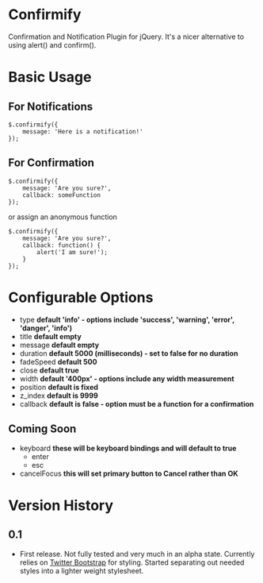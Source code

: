 # Confirmify #

Confirmation and Notification Plugin for jQuery. It's a nicer alternative to using alert() and confirm().

# Basic Usage #

## For Notifications ##

	$.confirmify({
		message: 'Here is a notification!'	
	});

## For Confirmation ##

	$.confirmify({
		message: 'Are you sure?',
		callback: someFunction
	});

or assign an anonymous function

	$.confirmify({
		message: 'Are you sure?',
		callback: function() { 
			alert('I am sure!'); 
		}
	});

# Configurable Options #

* type **default 'info' - options include 'success', 'warning', 'error', 'danger', 'info')**
* title **default empty**
* message **default empty**
* duration **default 5000 (milliseconds) - set to false for no duration**
* fadeSpeed **default 500**
* close **default true**
* width **default '400px' - options include any width measurement**
* position **default is fixed**
* z_index **default is 9999**
* callback **default is false - option must be a function for a confirmation**

## Coming Soon ##

* keyboard **these will be keyboard bindings and will default to true**
  * enter
  * esc
* cancelFocus **this will set primary button to Cancel rather than OK**

# Version History #

## 0.1 ##
   
* First release. Not fully tested and very much in an alpha state. Currently relies on [Twitter Bootstrap](http://twitter.github.io/bootstrap/) for styling. Started separating out needed styles into a lighter weight stylesheet.
